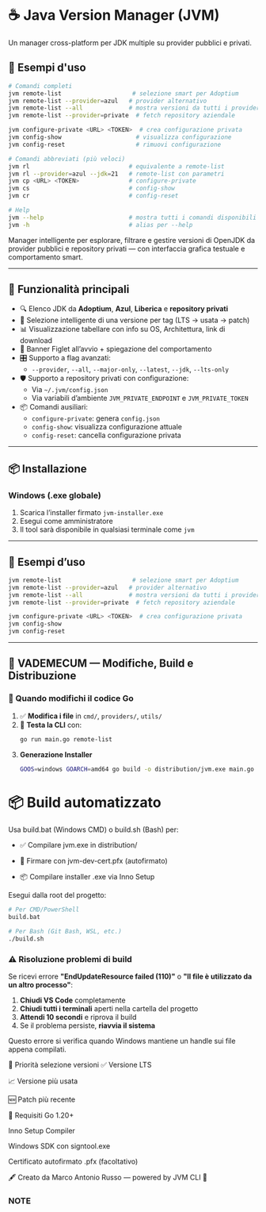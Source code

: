 # ☕ Java Version Manager (JVM)

Un manager cross-platform per JDK multiple su provider pubblici e privati.

## 🔧 Esempi d'uso

```bash
# Comandi completi
jvm remote-list                    # selezione smart per Adoptium
jvm remote-list --provider=azul   # provider alternativo
jvm remote-list --all             # mostra versioni da tutti i provider
jvm remote-list --provider=private  # fetch repository aziendale

jvm configure-private <URL> <TOKEN>  # crea configurazione privata
jvm config-show                     # visualizza configurazione
jvm config-reset                    # rimuovi configurazione

# Comandi abbreviati (più veloci)
jvm rl                            # equivalente a remote-list
jvm rl --provider=azul --jdk=21   # remote-list con parametri
jvm cp <URL> <TOKEN>              # configure-private
jvm cs                            # config-show
jvm cr                            # config-reset

# Help
jvm --help                        # mostra tutti i comandi disponibili
jvm -h                            # alias per --help
```

Manager intelligente per esplorare, filtrare e gestire versioni di OpenJDK da provider pubblici e repository privati — con interfaccia grafica testuale e comportamento smart.

---

## 🚀 Funzionalità principali

-   🔍 Elenco JDK da **Adoptium**, **Azul**, **Liberica** e **repository privati**
-   🧠 Selezione intelligente di una versione per tag (LTS → usata → patch)
-   📊 Visualizzazione tabellare con info su OS, Architettura, link di download
-   📄 Banner Figlet all’avvio + spiegazione del comportamento
-   🎛️ Supporto a flag avanzati:
    -   `--provider`, `--all`, `--major-only`, `--latest`, `--jdk`, `--lts-only`
-   🛡️ Supporto a repository privati con configurazione:
    -   Via `~/.jvm/config.json`
    -   Via variabili d’ambiente `JVM_PRIVATE_ENDPOINT` e `JVM_PRIVATE_TOKEN`
-   📦 Comandi ausiliari:
    -   `configure-private`: genera `config.json`
    -   `config-show`: visualizza configurazione attuale
    -   `config-reset`: cancella configurazione privata

---

## 📦 Installazione

### Windows (.exe globale)

1. Scarica l’installer firmato `jvm-installer.exe`
2. Esegui come amministratore
3. Il tool sarà disponibile in qualsiasi terminale come `jvm`

---

## 🔧 Esempi d’uso

```bash
jvm remote-list                    # selezione smart per Adoptium
jvm remote-list --provider=azul   # provider alternativo
jvm remote-list --all             # mostra versioni da tutti i provider
jvm remote-list --provider=private  # fetch repository aziendale

jvm configure-private <URL> <TOKEN>  # crea configurazione privata
jvm config-show
jvm config-reset
```

---

## 📒 VADEMECUM — Modifiche, Build e Distribuzione

### 🔧 Quando modifichi il codice Go

1. ✅ **Modifica i file** in `cmd/`, `providers/`, `utils/`
2. 🧪 **Testa la CLI** con:
    ```bash
    go run main.go remote-list
    ```
3. **Generazione Installer**
    ```bash
    GOOS=windows GOARCH=amd64 go build -o distribution/jvm.exe main.go
    ```

# 📦 Build automatizzato

Usa build.bat (Windows CMD) o build.sh (Bash) per:

-   ✅ Compilare jvm.exe in distribution/

-   🔐 Firmare con jvm-dev-cert.pfx (autofirmato)

-   📦 Compilare installer .exe via Inno Setup

Esegui dalla root del progetto:

```bash
# Per CMD/PowerShell
build.bat

# Per Bash (Git Bash, WSL, etc.)
./build.sh
```

### ⚠️ Risoluzione problemi di build

Se ricevi errore **"EndUpdateResource failed (110)"** o **"Il file è utilizzato da un altro processo"**:

1. **Chiudi VS Code** completamente
2. **Chiudi tutti i terminali** aperti nella cartella del progetto
3. **Attendi 10 secondi** e riprova il build
4. Se il problema persiste, **riavvia il sistema**

Questo errore si verifica quando Windows mantiene un handle sui file appena compilati.

🧠 Priorità selezione versioni
✅ Versione LTS

📈 Versione più usata

🆕 Patch più recente

📎 Requisiti
Go 1.20+

Inno Setup Compiler

Windows SDK con signtool.exe

Certificato autofirmato .pfx (facoltativo)

🖋️ Creato da Marco Antonio Russo — powered by JVM CLI 💎

### NOTE
